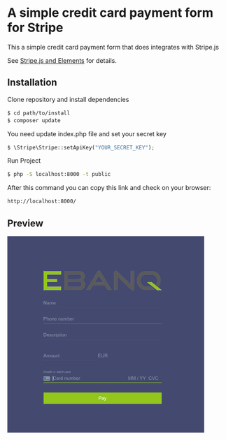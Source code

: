 A simple credit card payment form for Stripe
==========================================
This a simple credit card payment form that does integrates with Stripe.js

See [Stripe.js and Elements](https://stripe.com/docs/stripe-js) for details.


## Installation

Clone repository and install dependencies
```sh
$ cd path/to/install
$ composer update
```

You need update index.php file and set your secret key
```php
$ \Stripe\Stripe::setApiKey("YOUR_SECRET_KEY");
```

Run Project
```sh
$ php -S localhost:8000 -t public
```

After this command you can copy this link and check on your browser:
```sh
http://localhost:8000/
```

## Preview
![](./public/img/preview.png)